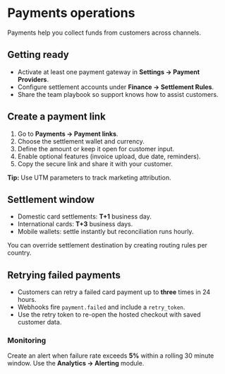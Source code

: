 # Payments operations

Payments help you collect funds from customers across channels.

## Getting ready
- Activate at least one payment gateway in **Settings → Payment Providers**.
- Configure settlement accounts under **Finance → Settlement Rules**.
- Share the team playbook so support knows how to assist customers.

## <a id="create-payment-link"></a>Create a payment link
1. Go to **Payments → Payment links**.
2. Choose the settlement wallet and currency.
3. Define the amount or keep it open for customer input.
4. Enable optional features (invoice upload, due date, reminders).
5. Copy the secure link and share it with your customer.

**Tip:** Use UTM parameters to track marketing attribution.

## <a id="settlement-window"></a>Settlement window
- Domestic card settlements: **T+1** business day.
- International cards: **T+3** business days.
- Mobile wallets: settle instantly but reconciliation runs hourly.

You can override settlement destination by creating routing rules per country.

## <a id="retry-policies"></a>Retrying failed payments
- Customers can retry a failed card payment up to **three** times in 24 hours.
- Webhooks fire `payment.failed` and include a `retry_token`.
- Use the retry token to re-open the hosted checkout with saved customer data.

### Monitoring
Create an alert when failure rate exceeds **5%** within a rolling 30 minute window. Use the **Analytics → Alerting** module.
